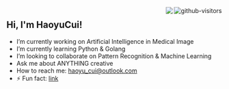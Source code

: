<a href="https://github.com/HaoyuCui/"> 
  <img align="right", src="https://komarev.com/ghpvc/?username=Haoyucui&label=Visitors&color=blue&style=flat&logo=github%22%20alt=%22gtihub-visitors%22" alt="github-visitors"/> 
  <img align="right", src="https://img.shields.io/static/v1?label=Blog&message=CSDN&color=red"/>
</a>

## Hi, I'm HaoyuCui!

-   I’m currently working on Artificial Intelligence in Medical Image
-   I’m currently learning Python & Golang
-   I’m looking to collaborate on Pattern Recognition & Machine Learning
-   Ask me about ANYTHING creative
-   How to reach me: haoyu_cui@outlook.com
- ⚡ Fun fact: [link](https://www.youtube.com/watch?v=dQw4w9WgXcQ)
